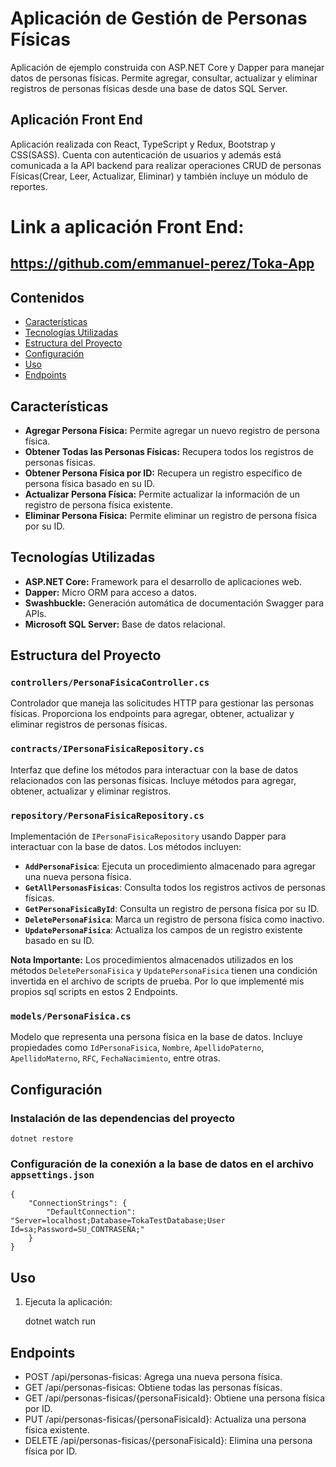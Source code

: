 
# Aplicación de Gestión de Personas Físicas

Aplicación de ejemplo construida con ASP.NET Core y Dapper para manejar datos de personas físicas. Permite agregar, consultar, actualizar y eliminar registros de personas físicas desde una base de datos SQL Server.


## Aplicación Front End

Aplicación realizada con React, TypeScript y Redux, Bootstrap y CSS(SASS). Cuenta con autenticación de
usuarios y además está comunicada a la API backend para realizar operaciones CRUD  de personas Físicas(Crear, Leer, Actualizar, Eliminar) y también incluye un módulo de reportes.

# Link a aplicación Front End:
## https://github.com/emmanuel-perez/Toka-App



## Contenidos

- [Características](#características)
- [Tecnologías Utilizadas](#tecnologías-utilizadas)
- [Estructura del Proyecto](#estructura-del-proyecto)
- [Configuración](#configuración)
- [Uso](#uso)
- [Endpoints](#endpoints)

## Características

- **Agregar Persona Física:** Permite agregar un nuevo registro de persona física.
- **Obtener Todas las Personas Físicas:** Recupera todos los registros de personas físicas.
- **Obtener Persona Física por ID:** Recupera un registro específico de persona física basado en su ID.
- **Actualizar Persona Física:** Permite actualizar la información de un registro de persona física existente.
- **Eliminar Persona Física:** Permite eliminar un registro de persona física por su ID.

## Tecnologías Utilizadas

- **ASP.NET Core:** Framework para el desarrollo de aplicaciones web.
- **Dapper:** Micro ORM para acceso a datos.
- **Swashbuckle:** Generación automática de documentación Swagger para APIs.
- **Microsoft SQL Server:** Base de datos relacional.

## Estructura del Proyecto

### `controllers/PersonaFisicaController.cs`

Controlador que maneja las solicitudes HTTP para gestionar las personas físicas. Proporciona los endpoints para agregar, obtener, actualizar y eliminar registros de personas físicas.

### `contracts/IPersonaFisicaRepository.cs`

Interfaz que define los métodos para interactuar con la base de datos relacionados con las personas físicas. Incluye métodos para agregar, obtener, actualizar y eliminar registros.

### `repository/PersonaFisicaRepository.cs`

Implementación de `IPersonaFisicaRepository` usando Dapper para interactuar con la base de datos. Los métodos incluyen:

- **`AddPersonaFisica`**: Ejecuta un procedimiento almacenado para agregar una nueva persona física.
- **`GetAllPersonasFisicas`**: Consulta todos los registros activos de personas físicas.
- **`GetPersonaFisicaById`**: Consulta un registro de persona física por su ID.
- **`DeletePersonaFisica`**: Marca un registro de persona física como inactivo.
- **`UpdatePersonaFisica`**: Actualiza los campos de un registro existente basado en su ID.

**Nota Importante:** Los procedimientos almacenados utilizados en los métodos `DeletePersonaFisica` y `UpdatePersonaFisica` tienen una condición invertida en el archivo de scripts de prueba. Por lo que
 implementé mis propios sql scripts en estos 2 Endpoints.

### `models/PersonaFisica.cs`

Modelo que representa una persona física en la base de datos. Incluye propiedades como `IdPersonaFisica`, `Nombre`, `ApellidoPaterno`, `ApellidoMaterno`, `RFC`, `FechaNacimiento`, entre otras.

## Configuración

### Instalación de las dependencias del proyecto

    dotnet restore

### Configuración de la conexión a la base de datos en el archivo `appsettings.json`

    {
        "ConnectionStrings": {
            "DefaultConnection": "Server=localhost;Database=TokaTestDatabase;User Id=sa;Password=SU_CONTRASEÑA;"
        }
    }

## Uso

1. Ejecuta la aplicación:

    dotnet watch run

## Endpoints

* POST /api/personas-fisicas: Agrega una nueva persona física.
* GET /api/personas-fisicas: Obtiene todas las personas físicas.
* GET /api/personas-fisicas/{personaFisicaId}: Obtiene una persona física por ID.
* PUT /api/personas-fisicas/{personaFisicaId}: Actualiza una persona física existente.
* DELETE /api/personas-fisicas/{personaFisicaId}: Elimina una persona física por ID.

